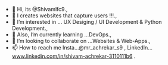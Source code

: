 - 👋 Hi, its @Shivamlfc9.,
- 💯 I creates websites that capture users !!!.,
- 👀 I’m interested in ... UX Desiging / UI Development & Python Development.,
- 🌱 Also, I’m currently learning ...DevOps.,
- 💞️ I’m looking to collaborate on ...Websites & Web-Apps.,
- 📫 How to reach me Insta...@mr_achrekar_s9 , LinkedIn... www.linkedin.com/in/shivam-achrekar-3110111b6  .

<!---
Shivamlfc9/Shivamlfc9 is a ✨ special ✨ repository because its `README.md` (this file) appears on your GitHub profile.
You can click the Preview link to take a look at your changes.
--->
